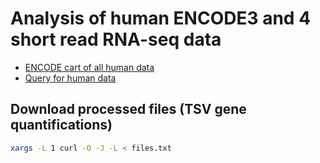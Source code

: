 # Analysis of human ENCODE3 and 4 short read RNA-seq data
* [ENCODE cart of all human data](https://www.encodeproject.org/carts/789031a1-e247-4e0a-b699-7a885e22ea47/)
* [Query for human data](https://www.encodeproject.org/matrix/?type=Experiment&control_type!=*&status=released&perturbed=false&replicates.library.biosample.donor.organism.scientific_name=Homo+sapiens&assay_title=total+RNA-seq&assay_title=polyA+plus+RNA-seq&assembly=GRCh38&award.project=ENCODE&lab.title=Thomas+Gingeras%2C+CSHL&lab.title=Barbara+Wold%2C+Caltech&files.file_type=tsv&replicates.library.biosample.subcellular_fraction_term_name!=cytosol&replicates.library.biosample.subcellular_fraction_term_name!=nucleus&replicates.library.biosample.subcellular_fraction_term_name!=nucleolus&replicates.library.biosample.subcellular_fraction_term_name!=chromatin&replicates.library.biosample.subcellular_fraction_term_name!=nucleoplasm&award.rfa=ENCODE3&award.rfa=ENCODE4)

## Download processed files (TSV gene quantifications)
```bash
xargs -L 1 curl -O -J -L < files.txt
```
